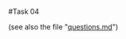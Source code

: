 #Task 04

(see also the file "[questions.md](https://github.com/fabaff/ch.bfh.bti7081.s2013.white/blob/master/ch.bfh.bti7081.s2013.white/doc/cs01/questions.md)")


##




## 




##

